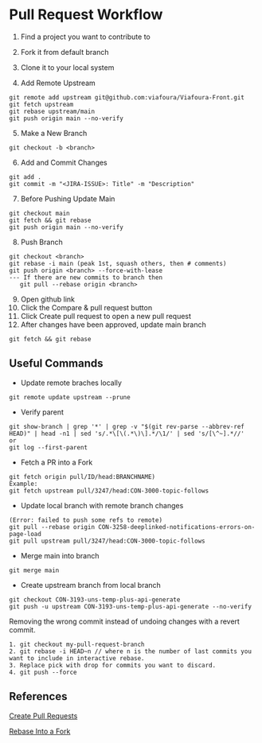 # Pull Request Workflow

1. Find a project you want to contribute to
2. Fork it from default branch
3. Clone it to your local system

4. Add Remote Upstream
```
git remote add upstream git@github.com:viafoura/Viafoura-Front.git
git fetch upstream
git rebase upstream/main
git push origin main --no-verify
```

5. Make a New Branch
```
git checkout -b <branch>
```

6. Add and Commit Changes
```
git add .
git commit -m "<JIRA-ISSUE>: Title" -m "Description"
```

7. Before Pushing Update Main
```
git checkout main
git fetch && git rebase
git push origin main --no-verify
```

8. Push Branch
```
git checkout <branch>
git rebase -i main (peak 1st, squash others, then # comments)
git push origin <branch> --force-with-lease
--- If there are new commits to branch then
   git pull --rebase origin <branch>
```

9. Open github link
10. Click the Compare & pull request button
11. Click Create pull request to open a new pull request
12. After changes have been approved, update main branch
```
git fetch && git rebase
```

## Useful Commands

- Update remote braches locally
```
git remote update upstream --prune
```

- Verify parent
```
git show-branch | grep '*' | grep -v "$(git rev-parse --abbrev-ref HEAD)" | head -n1 | sed 's/.*\[\(.*\)\].*/\1/' | sed 's/[\^~].*//'
or
git log --first-parent
```

- Fetch a PR into a Fork
```
git fetch origin pull/ID/head:BRANCHNAME)
Example:
git fetch upstream pull/3247/head:CON-3000-topic-follows
```
- Update local branch with remote branch changes
```
(Error: failed to push some refs to remote)
git pull --rebase origin CON-3258-deeplinked-notifications-errors-on-page-load
git pull upstream pull/3247/head:CON-3000-topic-follows
```
- Merge main into branch
```
git merge main
```

- Create upstream branch from local branch
```
git checkout CON-3193-uns-temp-plus-api-generate
git push -u upstream CON-3193-uns-temp-plus-api-generate --no-verify
```

Removing the wrong commit instead of undoing changes with a revert commit.
```
1. git checkout my-pull-request-branch
2. git rebase -i HEAD~n // where n is the number of last commits you want to include in interactive rebase.
3. Replace pick with drop for commits you want to discard.
4. git push --force
```

## References
[Create Pull Requests](https://opensource.com/article/19/7/create-pull-request-github)

[Rebase Into a Fork](https://medium.com/@topspinj/how-to-git-rebase-into-a-forked-repo-c9f05e821c8a)
